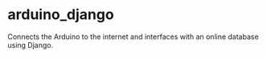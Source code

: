arduino_django
====================
Connects the Arduino to the internet and interfaces with an online database using Django.
